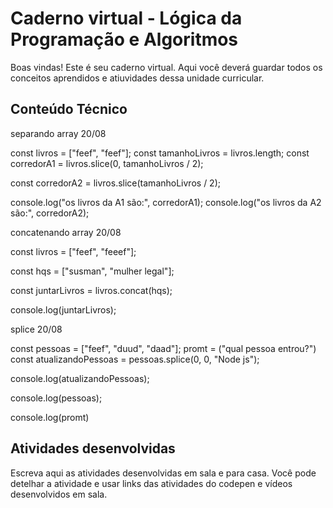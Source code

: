 # Caderno virtual - Lógica da Programação e Algoritmos
Boas vindas! Este é seu caderno virtual. Aqui você deverá guardar todos os conceitos aprendidos e atiuvidades dessa unidade curricular. 


## Conteúdo Técnico
separando array 20/08

const livros = ["feef", "feef"];
const tamanhoLivros = livros.length;
const corredorA1 = livros.slice(0, tamanhoLivros / 2);

const corredorA2 = livros.slice(tamanhoLivros / 2);

console.log("os livros da A1 são:", corredorA1);
console.log("os livros da A2 são:", corredorA2);

concatenando array 20/08

const livros = ["feef", "feeef"];

const hqs = ["susman", "mulher legal"];

const juntarLivros = livros.concat(hqs);

console.log(juntarLivros);

splice 20/08

const pessoas = ["feef", "duud", "daad"];
promt = ("qual pessoa entrou?")
const atualizandoPessoas = pessoas.splice(0, 0, "Node js");

console.log(atualizandoPessoas);

console.log(pessoas);

console.log(promt)


## Atividades desenvolvidas
Escreva aqui as atividades desenvolvidas em sala e para casa. Você pode detelhar a atividade e usar links das atividades do codepen e vídeos desenvolvidos em sala. 


